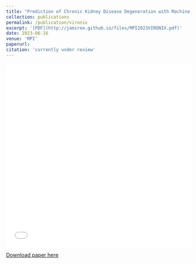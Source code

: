 ```yaml
---
title: "Prediction of Chronic Kidney Disease Degeneration with Machine Learning (Mathematical Problems in Industry)"
collection: publications
permalink: /publication/vironix
excerpt: '[PDF](http://jamiree.github.io/files/MPI2023VIRONIX.pdf)'
date: 2023-06-16
venue: 'MPI'
paperurl: 
citation: 'currently under review'
---
```


<iframe src="/files/MPI2023VIRONIX.pdf" width="100%" height="500" frameborder="no" border="0" marginwidth="0" marginheight="0"></iframe>

[Download paper here](https://jamiree.github.io/files/MPI2023VIRONIX.pdf)